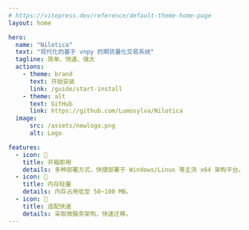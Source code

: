 ```yaml
---
# https://vitepress.dev/reference/default-theme-home-page
layout: home

hero:
  name: "Nilotica"
  text: "现代化的基于 vnpy 的期货量化交易系统"
  tagline: 简单、快速、强大
  actions:
    - theme: brand
      text: 开始安装
      link: /guide/start-install
    - theme: alt
      text: GitHub
      link: https://github.com/Lumosylva/Nilotica
  image:
      src: /assets/newlogo.png
      alt: Logo

features:
  - icon: 📝
    title: 开箱即用
    details: 多种部署方式，快捷部署于 Windows/Linux 等主流 x64 架构平台。
  - icon: 💖
    title: 内存轻量
    details: 内存占用低至 50~100 MB。
  - icon: 🚀
    title: 适配快速
    details: 采取微服务架构，快速迁移。
---
```


